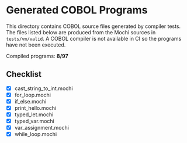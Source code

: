 # Generated COBOL Programs

This directory contains COBOL source files generated by compiler tests.
The files listed below are produced from the Mochi sources in
`tests/vm/valid`. A COBOL compiler is not available in CI so the programs
have not been executed.

Compiled programs: **8/97**

## Checklist

- [x] cast_string_to_int.mochi
- [x] for_loop.mochi
- [x] if_else.mochi
- [x] print_hello.mochi
- [x] typed_let.mochi
- [x] typed_var.mochi
- [x] var_assignment.mochi
- [x] while_loop.mochi

